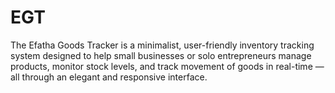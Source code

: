 # EGT
The Efatha Goods Tracker is a minimalist, user-friendly inventory tracking system designed to help small businesses or solo entrepreneurs manage products, monitor stock levels, and track movement of goods in real-time — all through an elegant and responsive interface.
